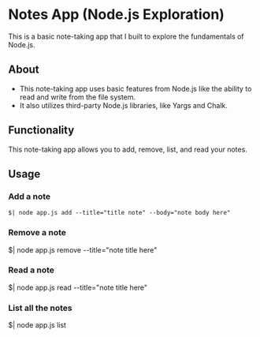 # Notes App (Node.js Exploration)

This is a basic note-taking app that I built to explore the fundamentals of Node.js.

## About
* This note-taking app uses basic features from Node.js like the ability to read and write from the file system.
* It also utilizes third-party Node.js libraries, like Yargs and Chalk.
	
## Functionality
This note-taking app allows you to add, remove, list, and read your notes.

## Usage
### Add a note
```
$| node app.js add --title="title note" --body="note body here"
```

### Remove a note

$| node app.js remove --title="note title here"


### Read a note
$| node app.js read --title="note title here"


### List all the notes

$| node app.js list

